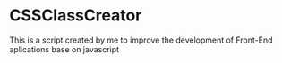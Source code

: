 # CSSClassCreator
This is a script created by me to improve the development of Front-End aplications base on javascript
